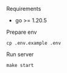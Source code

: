 Requirements

- go >= 1.20.5

Prepare env
```
cp .env.example .env
```

Run server
```
make start
```
